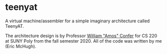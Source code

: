 # teenyat

A virtual machine/assembler for a simple imaginary architecture called TeenyAT.

The architecture design is by Professor [William "Amos" Confer](https://sunypoly.edu/faculty-and-staff/william-amos-confer) for CS 220 at SUNY Poly from the fall semester 2020. All of the code was written by me (Eric McHugh). 
